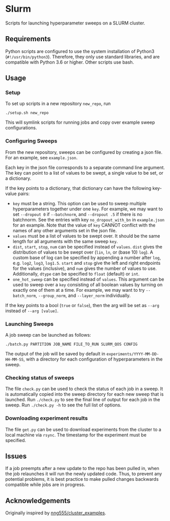 # Slurm
Scripts for launching hyperparameter sweeps on a SLURM cluster.

## Requirements
Python scripts are configured to use the system installation of Python3 (`#!/usr/bin/python3`). Therefore, they only use standard libraries, and are compatible with Python 3.6 or higher. Other scripts use bash.

## Usage

### Setup
To set up scripts in a new repository `new_repo`, run
```
./setup.sh new_repo
```
This will symlink scripts for running jobs and copy over example sweep configurations.

### Configuring Sweeps
From the new repository, sweeps can be configured by creating a json file.
For an example, see `example.json`.

Each key in the json file corresponds to a separate command line argument.
The key can point to a list of values to be swept, a single value to be set, 
or a dictionary.

If the key points to a dictionary, that dictionary can have the following key-value pairs:
- `key` must be a string.
  This option can be used to sweep multiple hyperparameters together under one `key`.
  For example, we may want to set `--dropout 0` if `--batchnorm`, and
  `--dropout .5` if there is no batchnorm.
  See the entries with key `no_dropout_with_bn` in `example.json` for an example.
  Note that the value of `key` CANNOT conflict with the names of any other arguments
  set in the json file.
- `values` must be a list of values to be swept over. It should be the same length for 
  all arguments with the same sweep `key`.
- `dist`, `start`, `stop`, `num` can be specified instead of `values`.
  `dist` gives the distribution of values to be swept over (`lin`, `ln`, or (base 10) `log`).
  A custom base of log can be specified by appending a number after `log`, e.g. `log2`, `log3`, `log1.5`.
  `start` and `stop` give the left and right endpoints for the values (inclusive), and `num` gives the number of values
  to use. Additionally, `dtype` can be specified to `float` (default) or `int`.
- `one_hot_sweep` can be specified instead of `values`. This argument can be used to sweep over a `key` consisting of
  all boolean values by turning on exactly one of them at a time. For example, we may want to try `--batch_norm`, `--group_norm`,
  and `--layer_norm` individually.

If the key points to a bool (`true` or `false`), then the arg will be set as `--arg` instead of `--arg [value]`.

### Launching Sweeps

A job sweep can be launched as follows:

```
./batch.py PARTITION JOB_NAME FILE_TO_RUN SLURM_QOS CONFIG
```

The output of the job will be saved by default in `experiments/YYYY-MM-DD-HH-MM-SS`, 
with a directory for each configuration of hyperparameters in the sweep.

### Checking status of sweeps
The file `check.py` can be used to check the status of each job in a sweep. 
It is automatically copied into the sweep directory for each new sweep that is launched. 
Run `./check.py` to see the final line of output for each job in the sweep.
Run `./check.py -h` to see the full list of options.

### Downloading experiment results
The file `get.py` can be used to download experiments from the cluster to a local machine via `rsync`. The timestamp for the experiment must be specified.

## Issues
If a job preempts after a new update to the repo has been pulled in, when the job relaunches it will run 
the newly updated code.
Thus, to prevent any potential problems, it is best practice to make pulled changes backwards compatible 
while jobs are in progress.

## Acknowledgements

Originally inspired by [nng555/cluster_examples](https://github.com/nng555/cluster_examples).
